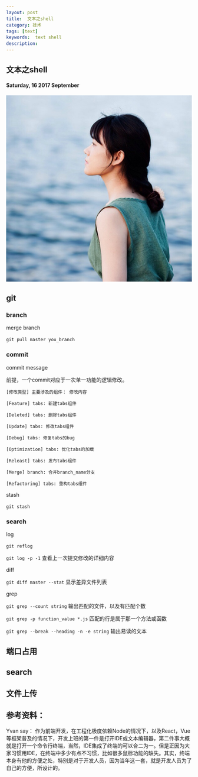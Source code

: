 ```yaml
---
layout: post
title:  文本之shell
category: 技术
tags: [text]
keywords:  text shell
description:
---
```


##  文本之shell

#### Saturday, 16  2017 September

![ChengBi](/../../assets/img/tech/2017/ChengBi_2.jpg)

## git

### branch

merge branch

`git pull master you_branch`

### commit

commit message

前提，一个commit对应于一次单一功能的逻辑修改。  

`[修改类型] 主要涉及的组件： 修改内容`

`[Feature] tabs: 新建tabs组件`

`[Deleted] tabs: 删除tabs组件`

`[Update] tabs: 修改tabs组件`

`[Debug] tabs: 修复tabs的bug`

`[Optimization] tabs: 优化tabs的加载`

`[Releast] tabs: 发布tabs组件`

`[Merge] branch: 合并branch_name分支`

`[Refactoring] tabs: 重构tabs组件`


stash

`git stash`

### search

log

`git reflog`

`git log -p -1` 查看上一次提交修改的详细内容

diff

`git diff master --stat` 显示差异文件列表

grep

`git grep --count string`  输出匹配的文件，以及有匹配个数

`git grep -p function_value *.js` 匹配的行是属于那一个方法或函数

`git grep --break --heading -n -e string` 输出易读的文本

## 端口占用

## search

## 文件上传




## 参考资料：


Yvan say： 作为前端开发，在工程化极度依赖Node的情况下，以及React，Vue等框架普及的情况下，开发上班的第一件是打开IDE或文本编辑器，第二件事大概就是打开一个命令行终端，当然，IDE集成了终端的可以合二为一。但是正因为大家习惯用IDE，在终端中多少有点不习惯，比如很多鼠标功能的缺失。其实，终端本身有他的方便之处，特别是对于开发人员，因为当年这一套，就是开发人员为了自己的方便，所设计的。

